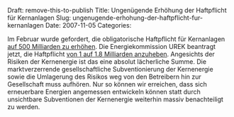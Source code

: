 Draft: remove-this-to-publish
Title: Ungenügende Erhöhung der Haftpflicht für Kernanlagen
Slug: ungenugende-erhohung-der-haftpflicht-fur-kernanlagen
Date: 2007-11-05
Categories:

Im Februar wurde gefordert, die obligatorische Haftpflicht für Kernanlagen [auf 500 Milliarden zu erhöhen](http://tages-anzeiger.ch/dyn/news/schweiz/724018.html). Die Energiekommission UREK beantragt jetzt, die Haftpflicht [von 1 auf 1.8 Milliarden anzuheben](http://www.tagesanzeigererlich.ch/dyn/news/schweiz/810113.html). Angesichts der Risiken der Kernenergie ist das eine absolut lächerliche Summe. Die marktverzerrende gesellschaftliche Subventionierung der Kernenergie sowie die Umlagerung des Risikos weg von den Betreibern hin zur Gesellschaft muss aufhören. Nur so können wir erreichen, dass sich erneuerbare Energien angemessen entwickeln können statt durch unsichtbare Subventionen der Kernenergie weiterhin massiv benachteiligt zu werden.

